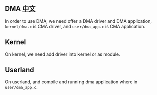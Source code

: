 DMA [中文](https://biscuitos.github.io/blog/DMA/)
-----------------------------------------

In order to use DMA, we need offer a DMA driver and DMA application,
`kernel/dma.c` is CMA driver, and `user/dma_app.c` is CMA application.

## Kernel 

On kernel, we need add driver into kernel or as module.

## Userland

On userland, and compile and running dma application where in `user/dma_app.c`.
